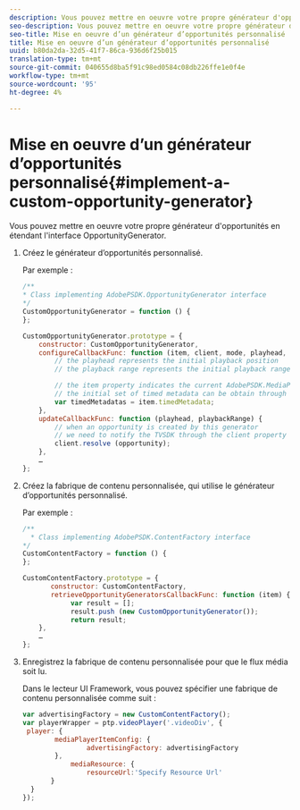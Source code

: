 ```yaml
---
description: Vous pouvez mettre en oeuvre votre propre générateur d'opportunités en étendant l'interface OpportunityGenerator.
seo-description: Vous pouvez mettre en oeuvre votre propre générateur d'opportunités en étendant l'interface OpportunityGenerator.
seo-title: Mise en oeuvre d’un générateur d’opportunités personnalisé
title: Mise en oeuvre d’un générateur d’opportunités personnalisé
uuid: b80da2da-32d5-41f7-86ca-936d6f25b015
translation-type: tm+mt
source-git-commit: 040655d8ba5f91c98ed0584c08db226ffe1e0f4e
workflow-type: tm+mt
source-wordcount: '95'
ht-degree: 4%

---
```



# Mise en oeuvre d’un générateur d’opportunités personnalisé{#implement-a-custom-opportunity-generator}

Vous pouvez mettre en oeuvre votre propre générateur d&#39;opportunités en étendant l&#39;interface OpportunityGenerator.

1. Créez le générateur d’opportunités personnalisé.

   Par exemple :

   ```js
   /** 
   * Class implementing AdobePSDK.OpportunityGenerator interface 
   */ 
   CustomOpportunityGenerator = function () { 
   }; 
   
   CustomOpportunityGenerator.prototype = { 
       constructor: CustomOpportunityGenerator, 
       configureCallbackFunc: function (item, client, mode, playhead, playbackRange) {  
           // the playhead represents the initial playback position 
           // the playback range represents the initial playback range 
   
           // the item property indicates the current AdobePSDK.MediaPlayerItem associated with this generator 
           // the initial set of timed metadata can be obtain through the item property 
           var timedMetadatas = item.timedMetadata; 
       }, 
       updateCallbackFunc: function (playhead, playbackRange) { 
           // when an opportunity is created by this generator 
           // we need to notify the TVSDK through the client property 
           client.resolve (opportunity); 
       }, 
       … 
   }; 
   ```

1. Créez la fabrique de contenu personnalisée, qui utilise le générateur d’opportunités personnalisé.

   Par exemple :

   ```js
   /** 
     * Class implementing AdobePSDK.ContentFactory interface 
   */ 
   CustomContentFactory = function () { 
   }; 
   
   CustomContentFactory.prototype = { 
          constructor: CustomContentFactory, 
          retrieveOpportunityGeneratorsCallbackFunc: function (item) { 
               var result = []; 
               result.push (new CustomOpportunityGenerator()); 
               return result; 
       }, 
       … 
   }; 
   ```

1. Enregistrez la fabrique de contenu personnalisée pour que le flux média soit lu.

   Dans le lecteur UI Framework, vous pouvez spécifier une fabrique de contenu personnalisée comme suit :

   ```js
   var advertisingFactory = new CustomContentFactory(); 
   var playerWrapper = ptp.videoPlayer('.videoDiv', { 
    player: { 
           mediaPlayerItemConfig: { 
                   advertisingFactory: advertisingFactory 
           }, 
               mediaResource: { 
                   resourceUrl:'Specify Resource Url' 
          } 
     } 
   }); 
   ```

